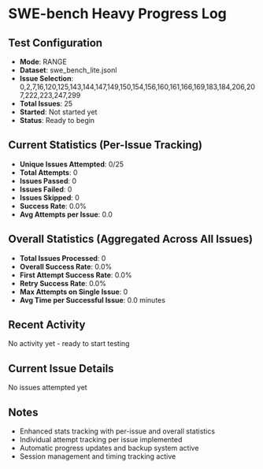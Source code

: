 # SWE-bench Heavy Progress Log

## Test Configuration
- **Mode**: RANGE
- **Dataset**: swe_bench_lite.jsonl
- **Issue Selection**: 0,2,7,16,120,125,143,144,147,149,150,154,156,160,161,166,169,183,184,206,207,222,223,247,299
- **Total Issues**: 25
- **Started**: Not started yet
- **Status**: Ready to begin

## Current Statistics (Per-Issue Tracking)
- **Unique Issues Attempted**: 0/25
- **Total Attempts**: 0
- **Issues Passed**: 0
- **Issues Failed**: 0
- **Issues Skipped**: 0
- **Success Rate**: 0.0%
- **Avg Attempts per Issue**: 0.0

## Overall Statistics (Aggregated Across All Issues)
- **Total Issues Processed**: 0
- **Overall Success Rate**: 0.0%
- **First Attempt Success Rate**: 0.0%
- **Retry Success Rate**: 0.0%
- **Max Attempts on Single Issue**: 0
- **Avg Time per Successful Issue**: 0.0 minutes

## Recent Activity
No activity yet - ready to start testing

## Current Issue Details
No issues attempted yet

## Notes
- Enhanced stats tracking with per-issue and overall statistics
- Individual attempt tracking per issue implemented
- Automatic progress updates and backup system active
- Session management and timing tracking active
